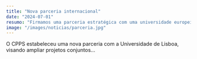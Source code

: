 ```yaml
---
title: "Nova parceria internacional"
date: "2024-07-01"
resumo: "Firmamos uma parceria estratégica com uma universidade europeia."
image: "/images/noticias/parceria.jpg"
---
```


O CPPS estabeleceu uma nova parceria com a Universidade de Lisboa, visando ampliar projetos conjuntos...
